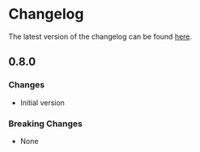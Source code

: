 # Changelog

The latest version of the changelog can be found [here](/Azure/bicep-registry-modules/blob/main/avm/res/desktop-virtualization/workspace/CHANGELOG.md).

## 0.8.0

### Changes

- Initial version

### Breaking Changes

- None
